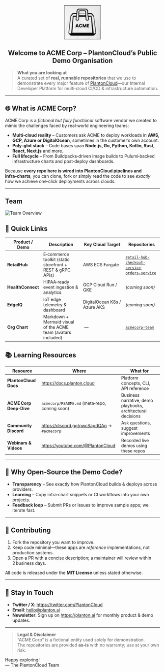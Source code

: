 <!--
  README.md · Pinned to the root of the **planton‑acmecorp** GitHub organisation
  Audience: prospective & current PlantonCloud customers exploring our public demo assets
-->

<p align="center">
  <img src="acmecorp-logo.png" height="110" alt="ACME Corp logo">
</p>

<h2 align="center">Welcome to ACME Corp – PlantonCloud’s Public Demo Organisation</h2>

> **What you are looking at**  
> A curated set of **real, runnable repositories** that we use to demonstrate every major feature of <a href="https://planton.ai">PlantonCloud</a>—our Internal Developer Platform for multi‑cloud CI/CD & infrastructure automation.

---

## 🌐 What is ACME Corp?

ACME Corp is a *fictional but fully functional* software vendor we created to mimic the challenges faced by real‑world engineering teams:

* **Multi‑cloud reality** – Customers ask ACME to deploy workloads in **AWS, GCP, Azure or DigitalOcean**, sometimes in the customer’s own account.
* **Poly‑glot stack** – Code bases span **Node.js, Go, Python, Kotlin, Rust, React, Next.js** and more.
* **Full lifecycle** – From Buildpacks‑driven image builds to Pulumi‑backed infrastructure charts and post‑deploy dashboards.

Because **every repo here is wired into PlantonCloud pipelines and infra‑charts**, you can clone, fork or simply read the code to see *exactly* how we achieve one‑click deployments across clouds.

---
## Team

![Team Overview](https://www.mermaidchart.com/raw/8edcd02e-c0d0-428b-9689-f34fc0691a20?theme=light&version=v0.1&format=svg)

## 🚀 Quick Links

| Product / Demo | Description | Key Cloud Target | Repositories |
|----------------|-------------|------------------|--------------|
| **RetailHub** | E‑commerce toolkit (static storefront + REST & gRPC APIs) | AWS ECS Fargate | <a href="https://github.com/planton-acmecorp/retail-hub-checkout-service">`retail-hub-checkout-service`</a>, <a href="https://github.com/planton-acmecorp/orders-service">`orders-service`</a> |
| **HealthConnect** | HIPAA‑ready event ingestion & analytics | GCP Cloud Run / GKE | _(coming soon)_ |
| **EdgeIQ** | IoT edge telemetry & dashboard | DigitalOcean K8s / Azure AKS | _(coming soon)_ |
| **Org Chart** | Markdown + Mermaid visual of the ACME team (avatars included) | — | <a href="https://github.com/planton-acmecorp/acmecorp-team">`acmecorp-team`</a> |


## 📚 Learning Resources

| Resource | Where | What for |
|----------|-------|----------|
| **PlantonCloud Docs** | <https://docs.planton.cloud> | Platform concepts, CLI, API reference |
| **ACME Corp Deep‑Dive** | `acmecorp/README.md` (meta‑repo, coming soon) | Business narrative, demo playbooks, architectural decisions |
| **Community Discord** | <https://discord.gg/pwcSapdQAp> → `#acmecorp` | Ask questions, suggest improvements |
| **Webinars & Videos** | <https://youtube.com/@PlantonCloud> | Recorded live demos using these repos |

---

## 🙋 Why Open‑Source the Demo Code?

* **Transparency** – See exactly how PlantonCloud builds & deploys across providers.  
* **Learning** – Copy infra‑chart snippets or CI workflows into your own projects.  
* **Feedback loop** – Submit PRs or Issues to improve sample apps; we iterate fast.  

---

## 📝 Contributing

1. Fork the repository you want to improve.  
2. Keep code minimal—these apps are *reference* implementations, not production systems.  
3. Open a PR with a concise description; a maintainer will review within 2 business days.

All code is released under the **MIT License** unless stated otherwise.

---

## 📣 Stay in Touch

* **Twitter / X**: <https://twitter.com/PlantonCloud>  
* **Email**: hello@planton.ai  
* **Newsletter**: Sign up on <https://planton.ai> for monthly product & demo updates.

---

> **Legal & Disclaimer**  
> “ACME Corp” is a fictional entity used solely for demonstration.  
> The repositories are provided **as‑is** with no warranty; use at your own risk.

Happy exploring!  
— The PlantonCloud Team
